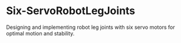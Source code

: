 # Six-ServoRobotLegJoints
Designing and implementing robot leg joints with six servo motors for optimal motion and stability.
